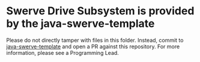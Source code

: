 # Swerve Drive Subsystem is provided by the java-swerve-template
Please do not directly tamper with files in this folder. Instead, commit to [java-swerve-template](https://github.com/SMNWTeam1982/java-swerve-template) and open a PR against this repository. For more information, please see a Programming Lead.
